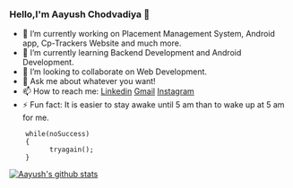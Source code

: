 ### Hello,I'm Aayush Chodvadiya 👋

- 🔭 I’m currently working on Placement Management System, Android app, Cp-Trackers Website and much more.
- 🌱 I’m currently learning Backend Development and Android Development.
- 👯 I’m looking to collaborate on Web Development.
- 💬 Ask me about whatever you want!
- 📫 How to reach me: [Linkedin](https://www.linkedin.com/in/aayush-chodvadiya/) [Gmail](mailto:auc1607@gmail.com) [Instagram](https://www.instagram.com/aayushchodvadiya_07/)
- ⚡ Fun fact: It is easier to stay awake until 5 am than to wake up at 5 am for me.  

  

```
    while(noSuccess)
    {
          tryagain();
    } 
```
  [![Aayush's github stats](https://github-readme-stats.vercel.app/api?username=aayush1607&show_icons=true&theme=highcontrast)](https://github.com/aayush1607/github-readme-stats)             
<!--
**aayush1607/aayush1607** is a ✨ _special_ ✨ repository because its `README.md` (this file) appears on your GitHub profile.

Here are some ideas to get you started:

 ...
 ...
 ...
- 🤔 I’m looking for help with ...
t ...
 ...
- 😄 Pronouns: ...
 ...
-->

